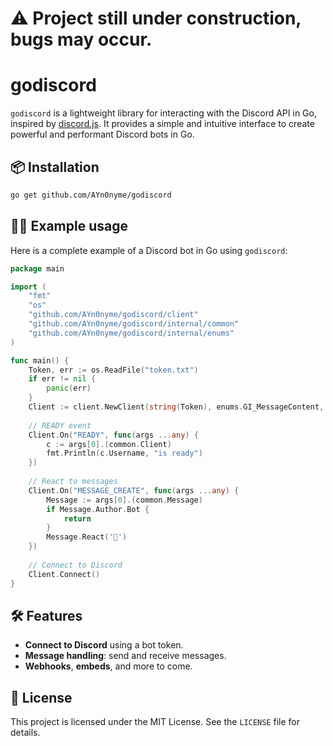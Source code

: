 # ⚠️ Project still under construction, bugs may occur.

# godiscord

`godiscord` is a lightweight library for interacting with the Discord API in Go, inspired by [discord.js](https://discord.js.org). It provides a simple and intuitive interface to create powerful and performant Discord bots in Go.

## 📦 Installation

```bash
go get github.com/AYn0nyme/godiscord
```

## 🧑‍💻 Example usage

Here is a complete example of a Discord bot in Go using `godiscord`:

```go
package main

import (
    "fmt"
    "os"
    "github.com/AYn0nyme/godiscord/client"
    "github.com/AYn0nyme/godiscord/internal/common"
    "github.com/AYn0nyme/godiscord/internal/enums"
)

func main() {
    Token, err := os.ReadFile("token.txt")
    if err != nil {
        panic(err)
    }
    Client := client.NewClient(string(Token), enums.GI_MessageContent, enums.GI_Guilds, enums.GI_GuildMessages)
    
    // READY event
    Client.On("READY", func(args ...any) {
        c := args[0].(common.Client)
        fmt.Println(c.Username, "is ready")
    })
    
    // React to messages
    Client.On("MESSAGE_CREATE", func(args ...any) {
        Message := args[0].(common.Message)
        if Message.Author.Bot {
            return
        }
        Message.React('🧙')
    })
    
    // Connect to Discord
    Client.Connect()
}
```

## 🛠️ Features

- **Connect to Discord** using a bot token.
- **Message handling**: send and receive messages.
- **Webhooks**, **embeds**, and more to come.

## 📜 License

This project is licensed under the MIT License. See the `LICENSE` file for details.
